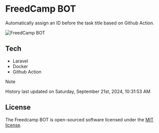 # FreedCamp BOT

Automatically assign an ID before the task title based on Github Action.

![FreedCamp BOT](https://repository-images.githubusercontent.com/737932867/7d34798b-2680-471c-b089-a78a718d3d6a)

## Tech

- Laravel
- Docker
- Github Action

> [!NOTE]  
> History last updated on Saturday, September 21st, 2024, 10:31:53 AM

## License

The Freedcamp BOT is open-sourced software licensed under the [MIT license](https://opensource.org/licenses/MIT).
